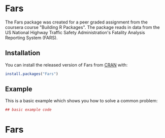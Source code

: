 # Fars

The Fars package was created for a peer graded assignment from the coursera course "Building R Packages". The package reads in data from the US National Highway Traffic Safety Administration's Fatality Analysis Reporting System (FARS). 

## Installation

You can install the released version of Fars from [CRAN](https://CRAN.R-project.org) with:

``` r
install.packages("Fars")
```

## Example

This is a basic example which shows you how to solve a common problem:

``` r
## basic example code
```

# Fars
